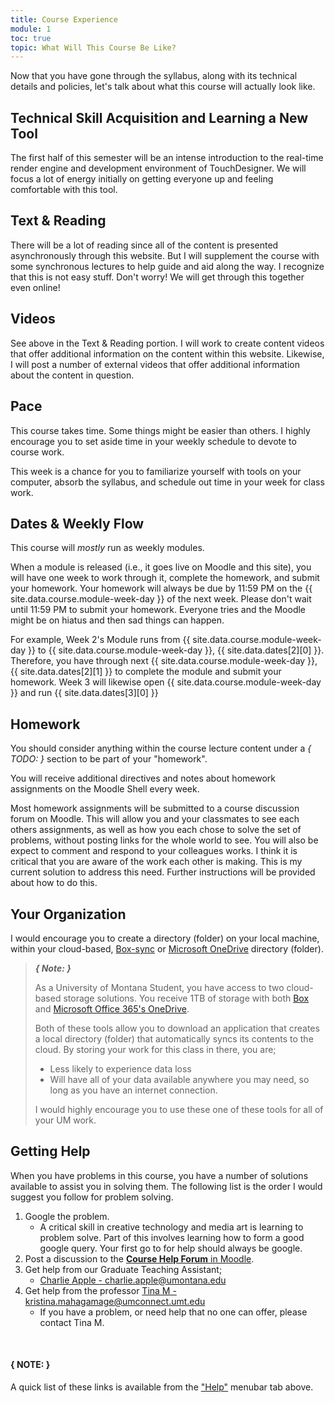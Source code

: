 ```yaml
---
title: Course Experience
module: 1
toc: true
topic: What Will This Course Be Like?
---
```



<!-- <div class="embed-responsive embed-responsive-16by9"><iframe class="embed-responsive-item" src="https://umontana.zoom.us/rec/play/vpYsIrqvr2g3E9SRtQSDVKR_W9S4f66s0HdK-6ZfnRnkVSJWNFKgZOMUZeJHb-Znj3Ghh2sP6vVndC6f?continueMode=true" frameborder="0" allowfullscreen></iframe></div> -->

Now that you have gone through the syllabus, along with its technical details and policies, let's talk about what this course will actually look like.

## Technical Skill Acquisition and Learning a New Tool

The first half of this semester will be an intense introduction to the real-time render engine and development environment of TouchDesigner. We will focus a lot of energy initially on getting everyone up and feeling comfortable with this tool.

## Text & Reading

There will be a lot of reading since all of the content is presented asynchronously through this website. But I will supplement the course with some synchronous lectures to help guide and aid along the way. I recognize that this is not easy stuff.  Don't worry! We will get through this together even online!



## Videos

See above in the Text & Reading portion.  I will work to create content videos that offer additional information on the content within this website. Likewise, I will post a number of external videos that offer additional information about the content in question.


## Pace

This course takes time. Some things might be easier than others. I highly encourage you to set aside time in your weekly schedule to devote to course work.

This week is a chance for you to  familiarize yourself with tools on your computer, absorb the syllabus, and schedule out time in your week for class work.


## Dates & Weekly Flow

This course will _mostly_ run as weekly modules.

When a module is released (i.e., it goes live on Moodle and this site), you will have one week to work through it, complete the homework, and submit your homework. Your homework will always be due by 11:59 PM on the {{ site.data.course.module-week-day }} of the next week.  Please don't wait until 11:59 PM to submit your homework.  Everyone tries and the Moodle might be on hiatus and then sad things can happen.

For example, Week 2's Module runs from {{ site.data.course.module-week-day }} to {{ site.data.course.module-week-day }}, {{ site.data.dates[2][0] }}. Therefore, you have through next {{ site.data.course.module-week-day }}, {{ site.data.dates[2][1] }} to complete the module and submit your homework. Week 3 will likewise open {{ site.data.course.module-week-day }} and run {{ site.data.dates[3][0] }}



## Homework

You should consider anything within the course lecture content under a *{ TODO: }* section to be part of your "homework".

You will receive additional directives and notes about homework assignments on the Moodle Shell every week.

Most homework assignments will be submitted to a course discussion forum on Moodle. This will allow you and your classmates to see each others assignments, as well as how you each chose to solve the set of problems, without posting links for the whole world to see. You will also be expect to comment and respond to your colleagues works. I think it is critical that you are aware of the work each other is making. This is my current solution to address this need. Further instructions will be provided about how to do this.



## Your Organization

I would encourage you to create a directory (folder) on your local machine, within your cloud-based, [Box-sync](http://www.umt.edu/it/support/box/) or [Microsoft OneDrive](https://umt.teamdynamix.com/TDClient/2032/Portal/KB/ArticleDet?ID=45894) directory (folder).

> **_{ Note: }_**
>
> As a University of Montana Student, you have access to two cloud-based storage solutions. You receive 1TB of storage with both [Box](http://www.umt.edu/it/support/box/) and [Microsoft Office 365's OneDrive](https://umt.teamdynamix.com/TDClient/2032/Portal/KB/ArticleDet?ID=45894).
>
> Both of these tools allow you to download an application that creates a local directory (folder) that automatically syncs its contents to the cloud. By storing your work for this class in there, you are;
> - Less likely to experience data loss
> - Will have all of your data available anywhere you may need, so long as you have an internet connection.
>
> I would highly encourage you to use these one of these tools for all of your UM work.





## Getting Help

When you have problems in this course, you have a number of solutions available to assist you in solving them. The following list is the order I would suggest you follow for problem solving.

1. Google the problem.
    - A critical skill in creative technology and media art is learning to problem solve. Part of this involves learning how to form a good google query. Your first go to for help should always be google.
2. Post a discussion to the [**Course Help Forum** in Moodle](https://moodle.umt.edu/mod/hsuforum/view.php?id=1955054).
3. Get help from our Graduate Teaching Assistant;
	- [Charlie Apple - charlie.apple@umontana.edu](mailto:charlie.apple@umontana.edu?subject=340%20Question)
4. Get help from the professor  [Tina M - kristina.mahagamage@umconnect.umt.edu](mailto:kristina.mahagamage@umconnect.umt.edu?subject=340%20Question)
    - If you have a problem, or need help that no one can offer, please contact Tina M.
   


<br />


#### { NOTE: }

A quick list of these links is available from the ["Help"]({{site.baseurl}}/help/) menubar tab above.
